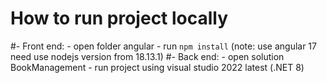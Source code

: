 # How to run project locally
#- Front end:
    - open folder angular
    - run `npm install` (note: use angular 17 need use nodejs version from 18.13.1)
#- Back end:
    - open solution BookManagement
    - run project using visual studio 2022 latest (.NET 8)
